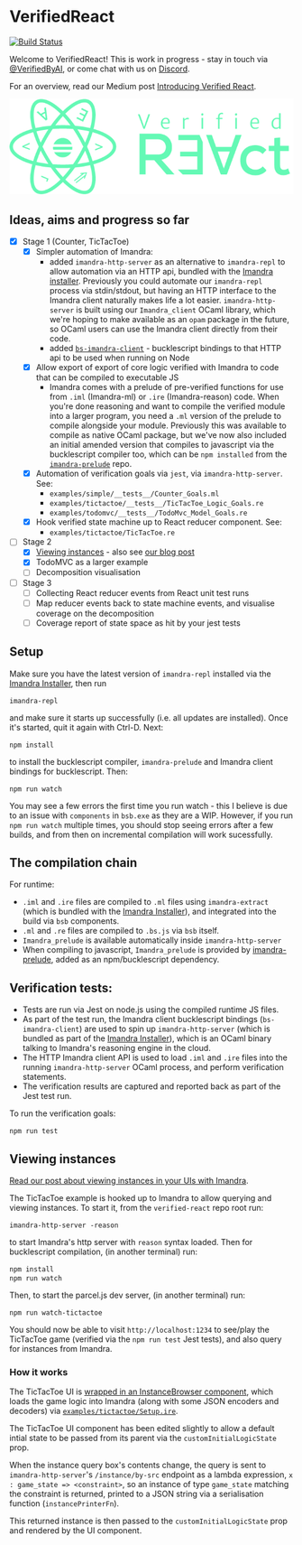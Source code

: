 # VerifiedReact

[![Build Status](https://travis-ci.org/AestheticIntegration/verified-react.svg?branch=master)](https://travis-ci.org/AestheticIntegration/verified-react)

Welcome to VerifiedReact! This is work in progress - stay in touch via [@VerifiedByAI](https://www.twitter.com/verifiedbyai), or come chat with us on [Discord](https://discord.gg/byQApJ3).

For an overview, read our Medium post [Introducing Verified React](https://medium.com/imandra/introducing-verified-react-9c2ef03f821b).

![Verified React logo](/verified-react-logo.png)

## Ideas, aims and progress so far

- [x] Stage 1  (Counter, TicTacToe)
  - [x] Simpler automation of Imandra:
    - added `imandra-http-server` as an alternative to `imandra-repl` to allow automation via an HTTP api, bundled with the [Imandra installer](https://docs.imandra.ai/imandra-docs/notebooks/installation-simple/). Previously you could automate our `imandra-repl` process via stdin/stdout, but having an HTTP interface to the Imandra client naturally makes life a lot easier. `imandra-http-server` is built using our `Imandra_client` OCaml library, which we're hoping to make available as an `opam` package in the future, so OCaml users can use the Imandra client directly from their code.
    - added [`bs-imandra-client`](https://github.com/AestheticIntegration/bs-imandra-client) - bucklescript bindings to that HTTP api to be used when running on Node
  - [x] Allow export of export of core logic verified with Imandra to code that can be compiled to executable JS
    - Imandra comes with a prelude of pre-verified functions for use from `.iml` (Imandra-ml) or `.ire` (Imandra-reason) code. When you're done reasoning and want to compile the verified module into a larger program, you need a `.ml` version of the prelude to compile alongside your module. Previously this was available to compile as native OCaml package, but we've now also included an initial amended version that compiles to javascript via the bucklescript compiler too, which can be `npm installed` from the [`imandra-prelude`](https://github.com/AestheticIntegration/imandra-prelude) repo.
  - [x] Automation of verification goals via `jest`, via `imandra-http-server`. See:
    - `examples/simple/__tests__/Counter_Goals.ml`
    - `examples/tictactoe/__tests__/TicTacToe_Logic_Goals.re`
    - `examples/todomvc/__tests__/TodoMvc_Model_Goals.re`
  - [x] Hook verified state machine up to React reducer component. See:
    - `examples/tictactoe/TicTacToe.re`

- [ ] Stage 2
  - [x] [Viewing instances](#viewing-instances) - also see [our blog post](https://medium.com/imandra/constraint-solving-your-uis-8933f4cf8927)
  - [x] TodoMVC as a larger example
  - [ ] Decomposition visualisation

- [ ] Stage 3
  - [ ] Collecting React reducer events from React unit test runs
  - [ ] Map reducer events back to state machine events, and visualise coverage on the decomposition
  - [ ] Coverage report of state space as hit by your jest tests

## Setup

Make sure you have the latest version of `imandra-repl` installed via the [Imandra Installer](https://docs.imandra.ai/imandra-docs/notebooks/installation/), then run

    imandra-repl

and make sure it starts up successfully (i.e. all updates are installed). Once it's started, quit it again with Ctrl-D. Next:

    npm install

to install the bucklescript compiler, `imandra-prelude` and Imandra client bindings for bucklescript. Then:

    npm run watch

You may see a few errors the first time you run watch - this I believe is due to an issue with `components` in `bsb.exe` as they are a WIP. However, if you run `npm run watch` multiple times, you should stop seeing errors after a few builds, and from then on incremental compilation will work sucessfully.

## The compilation chain

For runtime:

- `.iml` and `.ire` files are compiled to `.ml` files using `imandra-extract` (which is bundled with the [Imandra Installer](https://docs.imandra.ai/imandra-docs/notebooks/installation/)), and integrated into the build via `bsb` components.
- `.ml` and `.re` files are compiled to `.bs.js` via `bsb` itself.
- `Imandra_prelude` is available automatically inside `imandra-http-server`
- When compiling to javascript, `Imandra_prelude` is provided by [imandra-prelude](https://github.com/AestheticIntegration/imandra-prelude), added as an npm/bucklescript dependency.

## Verification tests:

- Tests are run via Jest on node.js using the compiled runtime JS files.
- As part of the test run, the Imandra client bucklescript bindings (`bs-imandra-client`) are used to spin up `imandra-http-server` (which is bundled as part of the [Imandra Installer](https://docs.imandra.ai/imandra-docs/notebooks/installation/)), which is an OCaml binary talking to Imandra's reasoning engine in the cloud.
- The HTTP Imandra client API is used to load `.iml` and `.ire` files into the running `imandra-http-server` OCaml process, and perform verification statements.
- The verification results are captured and reported back as part of the Jest test run.

To run the verification goals:

    npm run test

## Viewing instances

[Read our post about viewing instances in your UIs with Imandra](https://medium.com/imandra/constraint-solving-your-uis-8933f4cf8927).

The TicTacToe example is hooked up to Imandra to allow querying and viewing instances. To start it, from the `verified-react` repo root run:

    imandra-http-server -reason

to start Imandra's http server with `reason` syntax loaded. Then for bucklescript compilation, (in another terminal) run:

    npm install
    npm run watch

Then, to start the parcel.js dev server, (in another terminal) run:

    npm run watch-tictactoe

You should now be able to visit `http://localhost:1234` to see/play the TicTacToe game (verified via the `npm run test` Jest tests), and also query for instances from Imandra.

### How it works

The TicTacToe UI is [wrapped in an InstanceBrowser component](./examples/tictactoe/Index.re), which loads the game logic into Imandra (along with some JSON encoders and decoders) via [`examples/tictactoe/Setup.ire`](examples/tictactoe/Setup.ire).

The TicTacToe UI component has been edited slightly to allow a default intial state to be passed from its parent via the `customInitialLogicState` prop.

When the instance query box's contents change, the query is sent to `imandra-http-server`'s `/instance/by-src` endpoint as a lambda expression, `x : game_state => <constraint>`, so an instance of type `game_state` matching the constraint is returned, printed to a JSON string via a serialisation function (`instancePrinterFn`).

This returned instance is then passed to the `customInitialLogicState` prop and rendered by the UI component.

